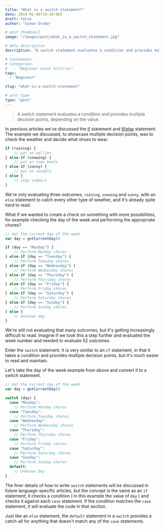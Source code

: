 ```yaml
---
title: "What is a switch statement?"
date: 2019-05-08T19:30:00Z
draft: false
author: "Simon Drake"

# post thumbnail
image: "/images/post/what_is_a_switch_statement.jpg"

# meta description
description: "A switch statement evaluates a condition and provides multiple decision points, depending on the value."

# taxonomies
# categories:
#   - "Beginner Level Articles"
tags:
  - "Beginner"

slug: "what-is-a-switch-statement"

# post type
type: "post"
---
```


> A switch statement evaluates a condition and provides multiple decision points, depending on the value.

In previous articles we've discussed the [if](https://codetips.co.uk/beginner/what-is-an-if-statement/) statement and [if/else](https://codetips.co.uk/beginner/what-is-an-else-statement/) statement. The example we discussed, to showcase multiple decision points, was to check the weather and decide what shoes to wear.

```js
if (raining) {
    // put on wellies
} else-if (snowing) {
    // put on snow boots
} else-if (sunny) {
    // put on sandals
} else {
    // stay indoors
}
```



We're only evaluating three outcomes, `raining`, `snowing` and `sunny`, with an `else` statement to catch every other type of weather, and it's already quite hard to read.

What if we wanted to create a check on something with more possibilities, for example checking the day of the week and performing the appropriate chores?

```js
// Get the current day of the week
var day = getCurrentDay()

if (day == "Monday") {
    // Perform Monday chores
} else-if (day == "Tuesday") {
    // Perform Tuesday chores
} else-if (day == "Wednesday") {
    // Perform Wednesday chores
} else-if (day == "Thursday") {
    // Perform Thursday chores
} else-if (day == "Friday") {
    // Perform Friday chores
} else-if (day == "Saturday") {
    // Perform Saturday chores
} else-if (day == "Sunday") {
    // Perform Sunday chores
} else {
    // Unknown day
}
```



We're still not evaluating that many outcomes, but it's getting increasingly difficult to read. Imagine if we took this a step further and evaluated the week number and needed to evaluate 52 outcomes.

Enter the `switch` statement. It is very similar to an `if` statement, in that it takes a condition and provides multiple decision points, but it's much easier to read and maintain.

Let's take the day of the week example from above and convert it to a switch statement.

```js
// Get the current day of the week
var day = getCurrentDay()

switch (day) {
  case "Monday":
    // Perform Monday chores
  case "Tuesday":
    // Perform Tuesday chores
  case "Wednesday":
    // Perform Wednesday chores
  case "Thursday":
    // Perform Thursday chores
  case "Friday":
    // Perform Friday chores
  case "Saturday":
    // Perform Saturday chores
  case "Sunday":
    // Perform Sunday chores
  default:
    // Unknown Day
}
```



The finer details of how to write `switch` statements will be discussed in future language-specific articles, but the concept is the same as an `if` statement; it checks a condition ( in this example the value of `day` ) and checks it against each `case` statement. If the condition matches the `case` statement, it will evaluate the code in that section.

Just like an `else` statement, the `default` statement in a `switch` provides a catch-all for anything that doesn't match any of the `case` statements.




